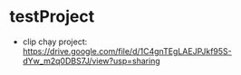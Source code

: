# testProject

- clip chạy project: https://drive.google.com/file/d/1C4gnTEgLAEJPJkf95S-dYw_m2q0DBS7J/view?usp=sharing